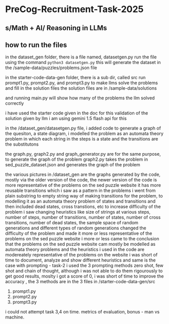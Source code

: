 # PreCog-Recruitment-Task-2025

## s/Math + AI/ Reasoning in LLMs

## how to run the files

in the dataset_gen folder, there is a file named, datasetgen.py
run the file using the command
`python3 datasetgen.py`
this will generate the dataset in the /sample-data/puzzles/problems.json file

in the starter-code-data-gen folder,
there is a sub dir, called src
run prompt1.py, prompt2.py, and prompt3.py to make llms solve the problems and fill in the solution files
the solution files are in /sample-data/solutions

and running main.py will show how many of the problems the llm solved correctly

i have used the starter code given in the doc for this validation of the solution given by llm
i am using gemini 1.5 flash api for this

in the /dataset_gen/datasetgen.py file, i added code to generate a graph of the quesiton, a state diagram, i modelled the problem as an automata theory problem in which each string in the steps is a state and the transitions are the substitutons

the graph.py, graph2.py and graph_generator.py are for the same purpose, to generate the graph of the problem
graph2.py takes the problem in sed_puzzle_dataset.json and generates the graph of the problem

the various pictures in /dataset_gen are the graphs generated by the code, mostly via the older version of the code, the newer version of the code is more representative of the problems on the sed puzzle website
it has more reusable transitions which i saw as a pattern in the problems
i went from plain substring to empty string way of making transitions for the problem, to
modelling it as an automata theory problem of states and transitions
and then included dead states, cross transtions, etc to increase difficulty of the problem
i saw changing heuristics like
size of strings at various steps,
number of steps,
number of transitions,
number of states,
number of cross transitions,
number of dead states,
the sample space of random generations and different types of random generations changed the difficulty of the problem and
made it more or less representative of the problems on the sed puzzle website
i more or less came to the conclusion that the problems on the sed puzzle website cam mostly be modelled as automata theory problems and the heuristics i used in the code are modereately representative of the problems on the website
i was short of time to document, analyze and show different heuristics
and same is the case with prompting - task-2
i used the 3 prompting methods zero shot, few shot and chain of thought, although i was not able to do them rigourously to get good results, moslty i got a score of 0, i was short of time to improve the accuracy , the 3 methods are in the 3 files in /starter-code-data-gen/src

1. prompt1.py
2. prompt2.py
3. prompt3.py

i could not attempt task 3,4 on time.
metrics of evaluation,
bonus - man vs machine.
